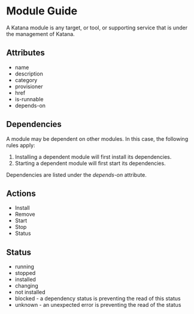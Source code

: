 # Module Guide

A Katana module is any target, or tool, or supporting service that is under the management of Katana.

## Attributes
- name
- description
- category
- provisioner
- href
- is-runnable
- depends-on

## Dependencies
A module may be dependent on other modules. In this case, the following rules apply:

1. Installing a dependent module will first install its dependencies.
2. Starting a dependent module will first start its dependencies.

Dependencies are listed under the _depends-on_ attribute.

## Actions
- Install
- Remove
- Start
- Stop
- Status

## Status
- running
- stopped
- installed
- changing
- not installed
- blocked - a dependency status is preventing the read of this status
- unknown - an unexpected error is preventing the read of the status
